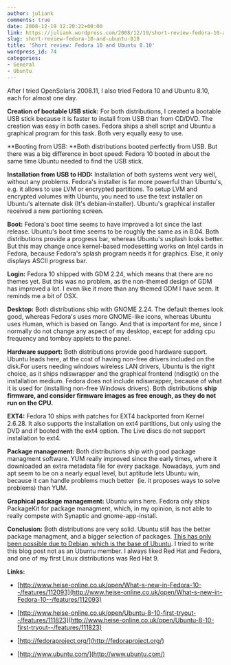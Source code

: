 ```yaml
---
author: juliank
comments: true
date: 2008-12-19 12:20:22+00:00
link: https://juliank.wordpress.com/2008/12/19/short-review-fedora-10-and-ubuntu-810/
slug: short-review-fedora-10-and-ubuntu-810
title: 'Short review: Fedora 10 and Ubuntu 8.10'
wordpress_id: 74
categories:
- General
- Ubuntu
---
```


After I tried OpenSolaris 2008.11, I also tried Fedora 10 and Ubuntu 8.10, each for almost one day.

**Creation of bootable USB stick:** For both distributions, I created a bootable USB stick because it is faster to install from USB than from CD/DVD. The creation was easy in both cases. Fedora ships a shell script and Ubuntu a graphical program for this task. Both very equally easy to use.

**Booting from USB: **Both distributions booted perfectly from USB. But there was a big difference in boot speed: Fedora 10 booted in about the same time Ubuntu needed to find the USB stick.

**Installation from USB to HDD:** Installation of both systems went very well, without any problems. Fedora's installer is far more powerful than Ubuntu's, e.g. it allows to use LVM or encrypted partitions. To setup LVM and encrypted volumes with Ubuntu, you need to use the text installer on Ubuntu's alternate disk (It's debian-installer). Ubuntu's graphical installer received a new partioning screen.

**Boot:** Fedora's boot time seems to have improved a lot since the last release. Ubuntu's boot time seems to be roughly the same as in 8.04. Both distributions provide a progress bar, whereas Ubuntu's usplash looks better. But this may change once kernel-based modesetting works on Intel cards in Fedora, because Fedora's splash program needs it for graphics. Else, it only displays ASCII progress bar.

**Login:** Fedora 10 shipped with GDM 2.24, which means that there are no themes yet. But this was no problem, as the non-themed design of GDM has improved a lot. I even like it more than any themed GDM I have seen. It reminds me a bit of OSX.

**Desktop:** Both distributions ship with GNOME 2.24. The default themes look good, whereas Fedora's uses more GNOME-like icons, whereas Ubuntu uses Human, which is based on Tango. And that is important for me, since I normally do not change any aspect of my desktop, except for adding cpu frequency and tomboy applets to the panel.

**Hardware support:** Both distributions provide good hardware support. Ubuntu leads here, at the cost of having non-free drivers included on the disk.For users needing windows wireless LAN drivers, Ubuntu is the right choice, as it ships ndiswrapper and the graphical frontend (ndisgtk) on the installation medium. Fedora does not include ndiswrapper, because of what it is used for (installing non-free Windows drivers). Both distributions **ship firmware, and consider firmware images as free enough, as they do not run on the CPU.**

**EXT4:** Fedora 10 ships with patches for EXT4 backported from Kernel 2.6.28. It also supports the installation on ext4 partitions, but only using the DVD and if booted with the ext4 option. The Live discs do not support installation to ext4.

**Package management:** Both distributions ship with good package managment software. YUM really improved since the early times, where it downloaded an extra metadata file for every package. Nowadays, yum and apt seem to be on a nearly equal level, but aptitude lets Ubuntu win, because it can handle problems much better  (ie. it proposes ways to solve problems) than YUM.

**Graphical package management:** Ubuntu wins here. Fedora only ships PackageKit for package managment, which, in my opinion, is not able to really compete with Synaptic and gnome-app-install.

**Conclusion:** Both distributions are very solid. Ubuntu still has the better package managment, and a bigger selection of packages. [This has only been possible due to Debian, which is the base of Ubuntu](http://www.ubuntu.com/community/ubuntustory/debian). I tried to write this blog post not as an Ubuntu member. I always liked Red Hat and Fedora, and one of my first Linux distributions was Red Hat 9.

**Links:**



	
  * [http://www.heise-online.co.uk/open/What-s-new-in-Fedora-10--/features/112093](http://www.heise-online.co.uk/open/What-s-new-in-Fedora-10--/features/112093)

	
  * [http://www.heise-online.co.uk/open/Ubuntu-8-10-first-tryout--/features/111823](http://www.heise-online.co.uk/open/Ubuntu-8-10-first-tryout--/features/111823)

	
  * [http://fedoraproject.org/](http://fedoraproject.org/)

	
  * [http://www.ubuntu.com/](http://www.ubuntu.com/)


